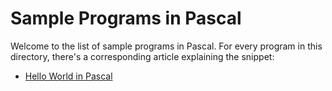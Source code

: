 # Sample Programs in Pascal

Welcome to the list of sample programs in Pascal. For every program in this
directory, there's a corresponding article explaining the snippet:

- [Hello World in Pascal](https://therenegadecoder.com/code/hello-world-in-pascal/)

